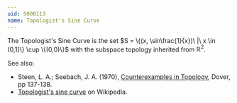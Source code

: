 ```yaml
---
uid: S000113
name: Topologist's Sine Curve
---
```

The Topologist's Sine Curve is the set $S = \{(x, \sin\frac{1}{x})\ |\ x \in (0,1]\} \cup \{(0,0)\}$ with the subspace topology inherited from $\mathbb{R}^2$.

See also:

* Steen, L. A.; Seebach, J. A. (1970), [Counterexamples in Topology](http://books.google.com/books/about/Counterexamples_in_Topology.html?id=DkEuGkOtSrUC), Dover, pp 137-138.
* [Topologist's sine curve](http://en.wikipedia.org/wiki/Topologist%27s_sine_curve) on Wikipedia.

